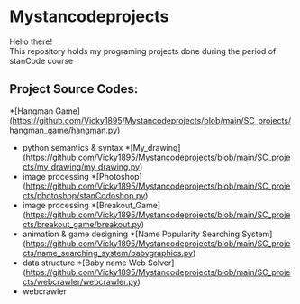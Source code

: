 # Mystancodeprojects
Hello there!\
This repository holds my programing projects done during the period of stanCode course



## Project Source Codes:
*[Hangman Game] (https://github.com/Vicky1895/Mystancodeprojects/blob/main/SC_projects/hangman_game/hangman.py)
  * python semantics & syntax
*[My_drawing] (https://github.com/Vicky1895/Mystancodeprojects/blob/main/SC_projects/my_drawing/my_drawing.py)
  * image processing
*[Photoshop] (https://github.com/Vicky1895/Mystancodeprojects/blob/main/SC_projects/photoshop/stanCodoshop.py)
  * image processing
*[Breakout_Game] (https://github.com/Vicky1895/Mystancodeprojects/blob/main/SC_projects/breakout_game/breakout.py)
  * animation & game designing
*[Name Popularity Searching System] (https://github.com/Vicky1895/Mystancodeprojects/blob/main/SC_projects/name_searching_system/babygraphics.py)
  * data structure
*[Baby name Web Solver] (https://github.com/Vicky1895/Mystancodeprojects/blob/main/SC_projects/webcrawler/webcrawler.py)
  * webcrawler
